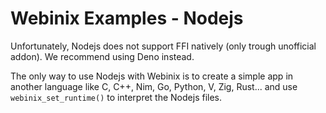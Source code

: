 
# Webinix Examples - Nodejs

Unfortunately, Nodejs does not support FFI natively (only trough unofficial addon). We recommend using Deno instead.


The only way to use Nodejs with Webinix is to create a simple app in another language like C, C++, Nim, Go, Python, V, Zig, Rust... and use `webinix_set_runtime()` to interpret the Nodejs files.
